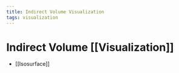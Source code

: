 ```yaml
---
title: Indirect Volume Visualization
tags: visualization
---
```


# Indirect Volume [[Visualization]]
- [[Isosurface]]






















































